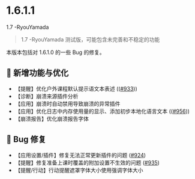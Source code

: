 # 1.6.1.1

1.7 -RyouYamada

> 1.7 -RyouYamada 测试版，可能包含未完善和不稳定的功能

本版本包括对 1.6.1.0 的一些 Bug 的修复。

## 🚀 新增功能与优化

- 【提醒】优化户外课程默认提示语文本表述 (([#933](https://github.com/ClassIsland/ClassIsland/issues/933)))
- 【诊断】崩溃来源插件分析
- 【应用】崩溃时自动禁用导致崩溃的异常插件
- 【应用】优化日志中内存使用量的显示、添加初步本地化语言文本 (([#956](https://github.com/ClassIsland/ClassIsland/issues/956)))
- 【崩溃报告】优化崩溃报告字体

## 🐛 Bug 修复

- 【应用设置/插件】修复无法正常更新插件的问题 ([#924](https://github.com/ClassIsland/ClassIsland/issues/924))
- 【提醒】修复准备上课时覆盖的附加设置不生效的问题 ([#935](https://github.com/ClassIsland/ClassIsland/issues/935))
- 【提醒/行动】行动提醒遮罩字体大小使用强调字体大小

<!-- generated by git-cliff -->

